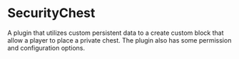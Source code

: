 # SecurityChest
A plugin that utilizes custom persistent data to a create custom block that allow a player to place a private chest. The plugin also has some permission and configuration options. 
